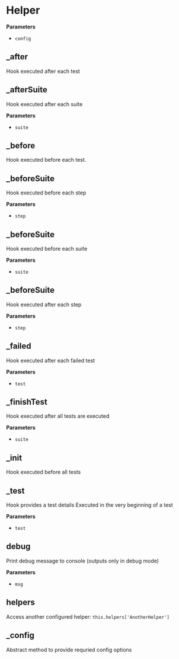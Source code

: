 # Helper

**Parameters**

-   `config`  

## _after

Hook executed after each test

## _afterSuite

Hook executed after each suite

**Parameters**

-   `suite`  

## _before

Hook executed before each test.

## _beforeSuite

Hook executed before each step

**Parameters**

-   `step`  

## _beforeSuite

Hook executed before each suite

**Parameters**

-   `suite`  

## _beforeSuite

Hook executed after each step

**Parameters**

-   `step`  

## _failed

Hook executed after each failed test

**Parameters**

-   `test`  

## _finishTest

Hook executed after all tests are executed

**Parameters**

-   `suite`  

## _init

Hook executed before all tests

## _test

Hook provides a test details
Executed in the very beginning of a test

**Parameters**

-   `test`  

## debug

Print debug message to console (outputs only in debug mode)

**Parameters**

-   `msg`  

## helpers

Access another configured helper: `this.helpers['AnotherHelper']`

## _config

Abstract method to provide requried config options
